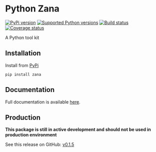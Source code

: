 # Python Zana


[![PyPi version][pypi-image]][pypi-link]
[![Supported Python versions][pyversions-image]][pyversions-link]
[![Build status][ci-image]][ci-link]
[![Coverage status][codecov-image]][codecov-link]


A Python tool kit



## Installation

Install from [PyPi](https://pypi.org/project/zana/)

```
pip install zana
```

## Documentation

Full documentation is available [here][docs-link].



## Production

__This package is still in active development and should not be used in production environment__




[docs-link]: https://python-zana.github.io/zana/
[pypi-image]: https://img.shields.io/pypi/v/zana.svg?color=%233d85c6
[pypi-link]: https://pypi.python.org/pypi/zana
[pyversions-image]: https://img.shields.io/pypi/pyversions/zana.svg
[pyversions-link]: https://pypi.python.org/pypi/zana
[ci-image]: https://github.com/python-zana/zana/actions/workflows/workflow.yaml/badge.svg?event=push&branch=main
[ci-link]: https://github.com/python-zana/zana/actions?query=workflow%3ACI%2FCD+event%3Apush+branch%3Amaster
[codecov-image]: https://codecov.io/gh/python-zana/zana/branch/main/graph/badge.svg
[codecov-link]: https://codecov.io/gh/python-zana/zana


See this release on GitHub: [v0.1.5](https://github.com/python-zana/zana/releases/tag/0.1.5)
